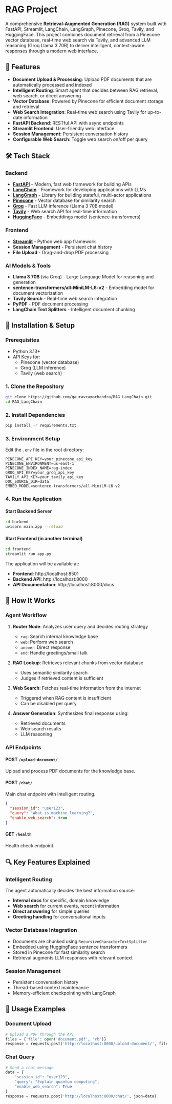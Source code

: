 # RAG Project

A comprehensive **Retrieval-Augmented Generation (RAG)** system built with FastAPI, Streamlit, LangChain, LangGraph, Pinecone, Groq, Tavily, and HuggingFace. This project combines document retrieval from a Pinecone vector database, real-time web search via Tavily, and advanced LLM reasoning (Groq Llama 3 70B) to deliver intelligent, context-aware responses through a modern web interface.

## 🚀 Features

- **Document Upload & Processing**: Upload PDF documents that are automatically processed and indexed
- **Intelligent Routing**: Smart agent that decides between RAG retrieval, web search, or direct answering
- **Vector Database**: Powered by Pinecone for efficient document storage and retrieval
- **Web Search Integration**: Real-time web search using Tavily for up-to-date information
- **FastAPI Backend**: RESTful API with async endpoints
- **Streamlit Frontend**: User-friendly web interface
- **Session Management**: Persistent conversation history
- **Configurable Web Search**: Toggle web search on/off per query

## 🛠️ Tech Stack

### Backend

- **[FastAPI](https://fastapi.tiangolo.com/)** - Modern, fast web framework for building APIs
- **[LangChain](https://langchain.readthedocs.io/)** - Framework for developing applications with LLMs
- **[LangGraph](https://langchain-ai.github.io/langgraph/)** - Library for building stateful, multi-actor applications
- **[Pinecone](https://www.pinecone.io/)** - Vector database for similarity search
- **[Groq](https://groq.com/)** - Fast LLM inference (Llama 3 70B model)
- **[Tavily](https://tavily.com/)** - Web search API for real-time information
- **[HuggingFace](https://huggingface.co/)** - Embeddings model (sentence-transformers)

### Frontend

- **[Streamlit](https://streamlit.io/)** - Python web app framework
- **Session Management** - Persistent chat history
- **File Upload** - Drag-and-drop PDF processing

### AI Models & Tools

- **Llama 3 70B** (via Groq) - Large Language Model for reasoning and generation
- **sentence-transformers/all-MiniLM-L6-v2** - Embedding model for document vectorization
- **Tavily Search** - Real-time web search integration
- **PyPDF** - PDF document processing
- **LangChain Text Splitters** - Intelligent document chunking

## 🔧 Installation & Setup

### Prerequisites

- Python 3.13+
- API Keys for:
  - Pinecone (vector database)
  - Groq (LLM inference)
  - Tavily (web search)

### 1. Clone the Repository

```bash
git clone https://github.com/gauravramachandra/RAG_LangChain.git
cd RAG_LangChain
```

### 2. Install Dependencies

```bash
pip install -r requirements.txt
```

### 3. Environment Setup

Edit the `.env` file in the root directory:

```env
PINECONE_API_KEY=your_pinecone_api_key
PINECONE_ENVIRONMENT=us-east-1
PINECONE_INDEX_NAME=rag-index
GROQ_API_KEY=your_groq_api_key
TAVILY_API_KEY=your_tavily_api_key
DOC_SOURCE_DIR=data
EMBED_MODEL=sentence-transformers/all-MiniLM-L6-v2
```

### 4. Run the Application

#### Start Backend Server

```bash
cd backend
uvicorn main:app --reload
```

#### Start Frontend (in another terminal)

```bash
cd frontend
streamlit run app.py
```

The application will be available at:

- **Frontend**: http://localhost:8501
- **Backend API**: http://localhost:8000
- **API Documentation**: http://localhost:8000/docs

## 🎯 How It Works

### Agent Workflow

1. **Router Node**: Analyzes user query and decides routing strategy

   - `rag`: Search internal knowledge base
   - `web`: Perform web search
   - `answer`: Direct response
   - `end`: Handle greetings/small talk

2. **RAG Lookup**: Retrieves relevant chunks from vector database

   - Uses semantic similarity search
   - Judges if retrieved content is sufficient

3. **Web Search**: Fetches real-time information from the internet

   - Triggered when RAG content is insufficient
   - Can be disabled per query

4. **Answer Generation**: Synthesizes final response using:
   - Retrieved documents
   - Web search results
   - LLM reasoning

### API Endpoints

#### POST `/upload-document/`

Upload and process PDF documents for the knowledge base.

#### POST `/chat/`

Main chat endpoint with intelligent routing.

```json
{
  "session_id": "user123",
  "query": "What is machine learning?",
  "enable_web_search": true
}
```

#### GET `/health`

Health check endpoint.

## 🔍 Key Features Explained

### Intelligent Routing

The agent automatically decides the best information source:

- **Internal docs** for specific, domain knowledge
- **Web search** for current events, recent information
- **Direct answering** for simple queries
- **Greeting handling** for conversational inputs

### Vector Database Integration

- Documents are chunked using `RecursiveCharacterTextSplitter`
- Embedded using HuggingFace sentence transformers
- Stored in Pinecone for fast similarity search
- Retrieval augments LLM responses with relevant context

### Session Management

- Persistent conversation history
- Thread-based context maintenance
- Memory-efficient checkpointing with LangGraph

## 🌟 Usage Examples

### Document Upload

```python
# Upload a PDF through the API
files = {'file': open('document.pdf', 'rb')}
response = requests.post('http://localhost:8000/upload-document/', files=files)
```

### Chat Query

```python
# Send a chat message
data = {
    "session_id": "user123",
    "query": "Explain quantum computing",
    "enable_web_search": True
}
response = requests.post('http://localhost:8000/chat/', json=data)
```
